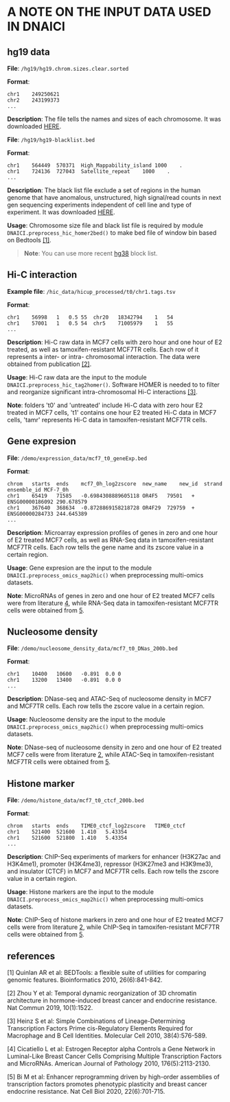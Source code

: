 # A NOTE ON THE INPUT DATA USED IN DNAICI


## hg19 data

**File**: `/hg19/hg19.chrom.sizes.clear.sorted`

**Format**:

```
chr1	249250621
chr2	243199373
...
```

**Description**: The file tells the names and sizes of each chromosome. It was downloaded [HERE](https://hgdownload.cse.ucsc.edu/goldenpath/hg19/bigZips/).

**File**: `/hg19/hg19-blacklist.bed`

**Format**:

```
chr1	564449	570371	High_Mappability_island	1000	.
chr1	724136	727043	Satellite_repeat	1000	.
...
```

**Description**: The black list file exclude a set of regions in the human genome that have anomalous, unstructured, high signal/read counts in next gen sequencing experiments independent of cell line and type of experiment. It was downloaded [HERE](https://www.encodeproject.org/annotations/ENCSR636HFF/).

**Usage**: Chromosome size file and black list file is required by module `DNAICI.preprocess_hic_homer2bed()` to make bed file of window bin based on Bedtools [[1]](https://academic.oup.com/bioinformatics/article/26/6/841/244688).

> **Note**: You can use more recent [hg38](https://www.nature.com/articles/s41598-019-45839-z) block list.


## Hi-C interaction

**Example file**: `/hic_data/hicup_processed/t0/chr1.tags.tsv`

**Format**:

```
chr1	56998	1	0.5	55	chr20	18342794	1	54
chr1	57001	1	0.5	54	chr5	71005979	1	55
...
```

**Description**: Hi-C raw data in MCF7 cells with zero hour and one hour of E2 treated, as well as tamoxifen-resistant MCF7TR cells. Each row of it represents a inter- or intra- chromosomal interaction. The data were obtained from publication [[2]](https://www.nature.com/articles/s41467-019-09320-9).

**Usage**: Hi-C raw data are the input to the module `DNAICI.preprocess_hic_tag2homer()`. Software HOMER is needed to to filter and reorganize significant intra-chromosomal Hi-C interactions [[3]](https://www.cell.com/molecular-cell/pdf/S1097-2765(10)00366-7.pdf).

**Note**: folders 't0' and 'untreated' include Hi-C data with zero hour E2 treated in MCF7 cells, 't1' contains one hour E2 treated Hi-C data in MCF7 cells, 'tamr' represents Hi-C data in tamoxifen-resistant MCF7TR cells.


## Gene expresion

**File**: `/demo/expression_data/mcf7_t0_geneExp.bed`

**Format**:

```
chrom	starts	ends	mcf7_0h_log2zscore	new_name	new_id	strand	ensemble_id	MCF-7_0h
chr1	65419	71585	-0.6984308889605118	OR4F5	79501	+	ENSG00000186092	290.678579
chr1	367640	368634	-0.8728869158218728	OR4F29	729759	+	ENSG00000284733	244.645389
...
```

**Description**: Microarray expression profiles of genes in zero and one hour of E2 treated MCF7 cells, as well as RNA-Seq data in tamoxifen-resistant MCF7TR cells. Each row tells the gene name and its zscore value in a certain region.

**Usage**: Gene expresion are the input to the module `DNAICI.preprocess_omics_map2hic()` when preprocessing multi-omics datasets.

**Note**: MicroRNAs of genes in zero and one hour of E2 treated MCF7 cells were from literature [4](https://www.sciencedirect.com/science/article/pii/S0002944010600090), while RNA-Seq data in tamoxifen-resistant MCF7TR cells were obtained from [5](https://www.nature.com/articles/s41556-020-0514-z).


## Nucleosome density

**File**: `/demo/nucleosome_density_data/mcf7_t0_DNas_200b.bed`

**Format**:

```
chr1	10400	10600	-0.891	0.0	0
chr1	13200	13400	-0.891	0.0	0
...
```

**Description**: DNase-seq and ATAC-Seq of nucleosome density in MCF7 and MCF7TR cells. Each row tells the zscore value in a certain region.

**Usage**: Nucleosome density are the input to the module `DNAICI.preprocess_omics_map2hic()` when preprocessing multi-omics datasets.

**Note**: DNase-seq of nucleosome density in zero and one hour of E2 treated MCF7 cells were from literature [2](https://www.nature.com/articles/s41467-019-09320-9), while ATAC-Seq in tamoxifen-resistant MCF7TR cells were obtained from [5](https://www.nature.com/articles/s41556-020-0514-z).


## Histone marker

**File**: `/demo/histone_data/mcf7_t0_ctcf_200b.bed`

**Format**:

```
chrom	starts	ends	TIME0_ctcf_log2zscore	TIME0_ctcf
chr1	521400	521600	1.410	5.43354
chr1	521600	521800	1.410	5.43354
...
```

**Description**: ChIP-Seq experiments of markers for enhancer (H3K27ac and H3K4me1), promoter (H3K4me3), repressor (H3K27me3 and H3K9me3), and insulator (CTCF) in MCF7 and MCF7TR cells. Each row tells the zscore value in a certain region.

**Usage**: Histone markers are the input to the module `DNAICI.preprocess_omics_map2hic()` when preprocessing multi-omics datasets.

**Note**: ChIP-Seq of histone markers in zero and one hour of E2 treated MCF7 cells were from literature [2](https://www.nature.com/articles/s41467-019-09320-9), while ChIP-Seq in tamoxifen-resistant MCF7TR cells were obtained from [5](https://www.nature.com/articles/s41556-020-0514-z).


## references

[1] Quinlan AR et al: BEDTools: a flexible suite of utilities for comparing genomic features. Bioinformatics 2010, 26(6):841-842.

[2] Zhou Y et al: Temporal dynamic reorganization of 3D chromatin architecture in hormone-induced breast cancer and endocrine resistance. Nat Commun 2019, 10(1):1522.

[3] Heinz S et al: Simple Combinations of Lineage-Determining Transcription Factors Prime cis-Regulatory Elements Required for Macrophage and B Cell Identities. Molecular Cell 2010, 38(4):576-589.

[4] Cicatiello L et al: Estrogen Receptor alpha Controls a Gene Network in Luminal-Like Breast Cancer Cells Comprising Multiple Transcription Factors and MicroRNAs. American Journal of Pathology 2010, 176(5):2113-2130.

[5] Bi M et al: Enhancer reprogramming driven by high-order assemblies of transcription factors promotes phenotypic plasticity and breast cancer endocrine resistance. Nat Cell Biol 2020, 22(6):701-715.







